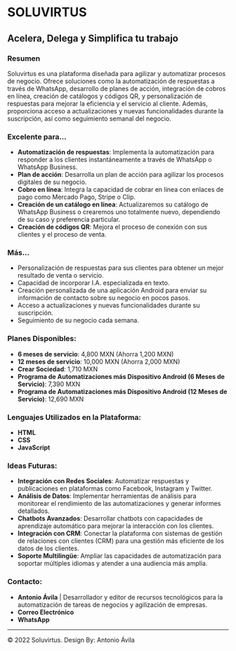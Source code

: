 # SOLUVIRTUS

## Acelera, Delega y Simplifica tu trabajo

### Resumen
Soluvirtus es una plataforma diseñada para agilizar y automatizar procesos de negocio. Ofrece soluciones como la automatización de respuestas a través de WhatsApp, desarrollo de planes de acción, integración de cobros en línea, creación de catálogos y códigos QR, y personalización de respuestas para mejorar la eficiencia y el servicio al cliente. Además, proporciona acceso a actualizaciones y nuevas funcionalidades durante la suscripción, así como seguimiento semanal del negocio.

### Excelente para...

- **Automatización de respuestas**: Implementa la automatización para responder a los clientes instantáneamente a través de WhatsApp o WhatsApp Business.
- **Plan de acción**: Desarrolla un plan de acción para agilizar los procesos digitales de su negocio.
- **Cobro en línea**: Integra la capacidad de cobrar en línea con enlaces de pago como Mercado Pago, Stripe o Clip.
- **Creación de un catálogo en línea**: Actualizaremos su catálogo de WhatsApp Business o crearemos uno totalmente nuevo, dependiendo de su caso y preferencia particular.
- **Creación de códigos QR**: Mejora el proceso de conexión con sus clientes y el proceso de venta.

### Más...
- Personalización de respuestas para sus clientes para obtener un mejor resultado de venta o servicio.
- Capacidad de incorporar I.A. especializada en texto.
- Creación personalizada de una aplicación Android para enviar su información de contacto sobre su negocio en pocos pasos.
- Acceso a actualizaciones y nuevas funcionalidades durante su suscripción.
- Seguimiento de su negocio cada semana.

### Planes Disponibles:
- **6 meses de servicio**: 4,800 MXN (Ahorra 1,200 MXN)
- **12 meses de servicio**: 10,000 MXN (Ahorra 2,000 MXN)
- **Crear Sociedad**: 1,710 MXN
- **Programa de Automatizaciones más Dispositivo Android (6 Meses de Servicio)**: 7,390 MXN
- **Programa de Automatizaciones más Dispositivo Android (12 Meses de Servicio)**: 12,690 MXN

### Lenguajes Utilizados en la Plataforma:
- **HTML**
- **CSS**
- **JavaScript**

### Ideas Futuras:
- **Integración con Redes Sociales**: Automatizar respuestas y publicaciones en plataformas como Facebook, Instagram y Twitter.
- **Análisis de Datos**: Implementar herramientas de análisis para monitorear el rendimiento de las automatizaciones y generar informes detallados.
- **Chatbots Avanzados**: Desarrollar chatbots con capacidades de aprendizaje automático para mejorar la interacción con los clientes.
- **Integración con CRM**: Conectar la plataforma con sistemas de gestión de relaciones con clientes (CRM) para una gestión más eficiente de los datos de los clientes.
- **Soporte Multilingüe**: Ampliar las capacidades de automatización para soportar múltiples idiomas y atender a una audiencia más amplia.

### Contacto:
- **Antonio Ávila** | Desarrollador y editor de recursos tecnológicos para la automatización de tareas de negocios y agilización de empresas.
- **Correo Electrónico**
- **WhatsApp**

---

© 2022 Soluvirtus. Design By: Antonio Ávila